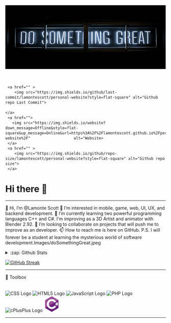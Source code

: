 <img height="200px" width="800px" src=Images/doSomethingGreat.jpeg>


<p align="center">
   
   <a href="">
        <img src="https://img.shields.io/badge/Linkedin-blue?style=flat-square&logo=linkedin&labelColor=blue" alt="">
     </a>

   
     <a href="" >
        <img src="https://img.shields.io/github/last-commit/lamontescott/personal-website?style=flat-square" alt="Github repo Last Commit"> 
                                                                                                                                          </a>                                                                                                                                     
     <a href="">
       <img src="https://img.shields.io/website?down_message=Offline&style=flat-square&up_message=Online&url=https%3A%2F%2Flamontescott.github.io%2Fpersonal-website%2F"                   alt="Website> 
     </a>
     <a href="" >
        <img src="https://img.shields.io/github/repo-size/lamontescott/personal-website?style=flat-square" alt="Github repo size">  
     </a>
</p>
 <!--Donwload, other, Website, Github Last Commit, Github repo, Github repo size-->                                                                                                                                


# Hi there 👋

---
<!--Bio-->


👋 Hi, I’m @Lamonte Scott
👀 I’m interested in mobile, game, web, UI, UX, and backend development.
🌱 I’m currently learning two powerful programming languages C++ and C#.
I'm improving as a 3D Artist and animator with Blender 2.92.
💞️ I’m looking to collaborate on projects that will push me to improve as an developer.
📫 How to reach me is here on GitHub.
P.S. I will forever be a student at learning the mysterious world of software development.Images/doSomethingGreat.jpeg

 <!--Github Stats-->

<details>
    <summary>:zap: Github Stats </summary>
    
   
  <img align="center" src="https://github-readme-stats.vercel.app/api?username=lamontescott&theme=tokyonight&show_icons=true">
    
    
  <img align="center" src="https://github-readme-stats.vercel.app/api/top-langs/?username=lamontescott&layout=compact&theme=tokyonight">
   
</details>
         
[![GitHub Streak](https://github-readme-streak-stats.herokuapp.com/?user=lamontescott&theme=tokyonight)](https://git.io/streak-stats)
         
         
---
<!--Toolbox-->
🧰 Toolbox
 <br>
 <br>
 <br>
<img src="https://cdn.worldvectorlogo.com/logos/css-3.svg" alt="CSS Logo" width="50" height="50"/>
<img src="https://cdn.worldvectorlogo.com/logos/html-1.svg" alt="HTML5 Logo" width="50" height="50"/> 
<img src="https://user-images.githubusercontent.com/63941608/126529691-5761ecf0-ce7e-4aa3-b6b5-4965069055e4.png" alt="JavaScript Logo" width="50" height="50"/> 
<img src="https://user-images.githubusercontent.com/63941608/126529883-380a5544-e488-4ada-bc16-e3c941eb9bca.png" alt="PHP Logo" width="50" height="50"/> 
<img src="https://cdn.worldvectorlogo.com/logos/c.svg" alt="cPlusPlus Logo" width="50" height="50"/> 
<img src="https://raw.githubusercontent.com/devicons/devicon/9f4f5cdb393299a81125eb5127929ea7bfe42889/icons/csharp/csharp-original.svg" alt="cPlusPlus Logo" width="50" height="50"/> 


---


  <a href="">
        <img src="https://img.shields.io/badge/Linkedin-blue?style=flat-square&logo=linkedin&labelColor=blue" alt="">
     </a>
